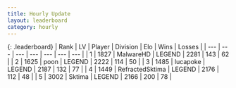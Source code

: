 ```yaml
---
title: Hourly Update
layout: leaderboard
category: hourly
---
```


{: .leaderboard}
| Rank | LV | Player | Division | Elo | Wins | Losses |
| --- | --- | --- | --- | --- | --- | --- |
| <span data-change="0">1</span> | 1827 | <span title="ID: 261794">MalwareHD</span> | LEGEND | <span data-change="0">2281</span> | <span data-change="0">143</span> | <span data-change="0">62</span> |
| <span data-change="0">2</span> | 1625 | <span title="ID: 540690">poon</span> | LEGEND | <span data-change="0">2222</span> | <span data-change="0">114</span> | <span data-change="0">50</span> |
| <span data-change="0">3</span> | 1485 | <span title="ID: 41925">lucapoke</span> | LEGEND | <span data-change="0">2187</span> | <span data-change="0">132</span> | <span data-change="0">77</span> |
| <span data-change="0">4</span> | 1449 | <span title="ID: 402846">RefractedSktima</span> | LEGEND | <span data-change="0">2176</span> | <span data-change="0">112</span> | <span data-change="0">48</span> |
| <span data-change="0">5</span> | 3002 | <span title="ID: 353063">Sktima</span> | LEGEND | <span data-change="0">2166</span> | <span data-change="0">200</span> | <span data-change="0">78</span> |